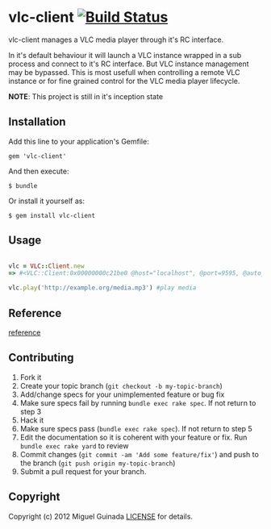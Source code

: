 # vlc-client [![Build Status](https://secure.travis-ci.org/mguinada/vlc-client.png?branch=master)](http://travis-ci.org/mguinada/vlc-client)

vlc-client manages a VLC media player through it's RC interface.

In it's default behaviour it will launch a VLC instance wrapped in a sub process and connect to
it's RC interface. But VLC instance management may be bypassed. This is most usefull when controlling
a remote VLC instance or for fine grained control for the VLC media player lifecycle.

**NOTE**: This project is still in it's inception state

## Installation

Add this line to your application's Gemfile:

    gem 'vlc-client'

And then execute:

    $ bundle

Or install it yourself as:

    $ gem install vlc-client

## Usage

```ruby

vlc = VLC::Client.new
=> #<VLC::Client:0x00000000c21be0 @host="localhost", @port=9595, @auto_start=true, @headless=true, @process=#<IO:fd 5>, @socket=#<TCPSocket:fd 6>>

vlc.play('http://example.org/media.mp3') #play media
```


## Reference

[reference](http://rdoc.info/github/mguinada/vlc-client)

## Contributing

1. Fork it
2. Create your topic branch (`git checkout -b my-topic-branch`)
3. Add/change specs for your unimplemented feature or bug fix
4. Make sure specs fail by running `bundle exec rake spec`. If not return to step 3
5. Hack it
6. Make sure specs pass (`bundle exec rake spec`). If not return to step 5
7. Edit the documentation so it is coherent with your feature or fix. Run `bundle exec rake yard` to review
8. Commit changes (`git commit -am 'Add some feature/fix'`) and push to the branch (`git push origin my-topic-branch`)
9. Submit a pull request for your branch.

## Copyright

Copyright (c) 2012 Miguel Guinada
[LICENSE][] for details.

[license]: https://github.com/mguinada/vlc-client/blob/master/LICENSE